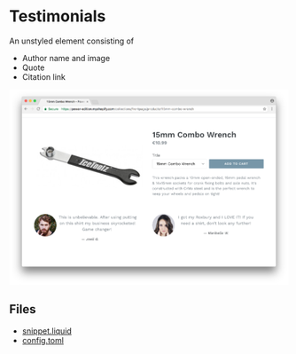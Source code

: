 # Testimonials

An unstyled element consisting of

* Author name and image
* Quote
* Citation link

![screenshot store front](screenshot.png)

## Files

* [snippet.liquid](snippet.liquid)
* [config.toml](config.toml)
